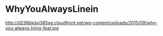 # WhyYouAlwaysLinein
http://d236bkdxj385sg.cloudfront.net/wp-content/uploads/2015/09/why-you-always-lying-feat.jpg
